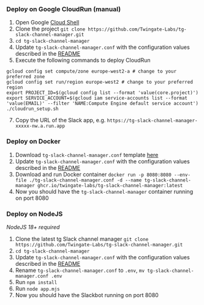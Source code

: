 ### Deploy on Google CloudRun (manual)
1. Open Google [Cloud Shell](https://cloud.google.com/shell)
2. Clone the project `git clone https://github.com/Twingate-Labs/tg-slack-channel-manager.git`
3. `cd tg-slack-channel-manager`
4. Update `tg-slack-channel-manager.conf` with the configuration values described in the [README](../README.md)
6. Execute the following commands to deploy CloudRun
```
gcloud config set compute/zone europe-west2-a # change to your preferred zone
gcloud config set run/region europe-west2 # change to your preferred region
export PROJECT_ID=$(gcloud config list --format 'value(core.project)')
export SERVICE_ACCOUNT=$(gcloud iam service-accounts list --format 'value(EMAIL)' --filter 'NAME:Compute Engine default service account')
./cloudrun_setup.sh
```
7. Copy the URL of the Slack app, e.g. `https://tg-slack-channel-manager-xxxxx-nw.a.run.app`

### Deploy on Docker
1. Download `tg-slack-channel-manager.conf` template [here](../tg-slack-channel-manager.conf)
2. Update `tg-slack-channel-manager.conf` with the configuration values described in the [README](../README.md)
4. Download and run Docker container `docker run -p 8080:8080 --env-file ./tg-slack-channel-manager.conf -d --name tg-slack-channel-manager ghcr.io/twingate-labs/tg-slack-channel-manager:latest`
5. Now you should have the `tg-slack-channel-manager` container running on port 8080

### Deploy on NodeJS
_NodeJS 18+ required_
1. Clone the latest tg Slack channel manager `git clone https://github.com/Twingate-Labs/tg-slack-channel-manager.git`
2. `cd tg-slack-channel-manager`
3. Update `tg-slack-channel-manager.conf` with the configuration values described in the [README](../README.md)
4. Rename `tg-slack-channel-manager.conf` to `.env`, `mv tg-slack-channel-manager.conf .env`
5. Run `npm install`
6. Run `node app.mjs`
7. Now you should have the Slackbot running on port 8080
